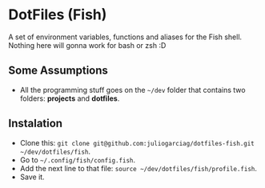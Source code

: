 # DotFiles (Fish)

A set of environment variables, functions and aliases for the Fish shell. Nothing here will gonna work for bash or zsh :D

## Some Assumptions
- All the programming stuff goes on the `~/dev` folder that contains two folders: **projects** and **dotfiles**.

## Instalation

- Clone this: `git clone git@github.com:juliogarciag/dotfiles-fish.git ~/dev/dotfiles/fish`.
- Go to `~/.config/fish/config.fish`.
- Add the next line to that file: `source ~/dev/dotfiles/fish/profile.fish`.
- Save it.
